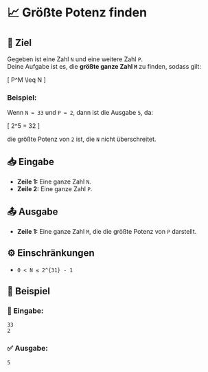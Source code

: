 # 📈 Größte Potenz finden

## 🎯 Ziel
Gegeben ist eine Zahl `N` und eine weitere Zahl `P`.  
Deine Aufgabe ist es, die **größte ganze Zahl `M`** zu finden, sodass gilt:

\[
P^M \leq N
\]

### Beispiel:
Wenn `N = 33` und `P = 2`, dann ist die Ausgabe `5`, da:

\[
2^5 = 32
\]

die größte Potenz von `2` ist, die `N` nicht überschreitet.

## 📥 Eingabe
- **Zeile 1:** Eine ganze Zahl `N`.
- **Zeile 2:** Eine ganze Zahl `P`.

## 📤 Ausgabe
- **Zeile 1:** Eine ganze Zahl `M`, die die größte Potenz von `P` darstellt.

## ⚙️ Einschränkungen
- `0 < N ≤ 2^{31} - 1`

## 📌 Beispiel

### 📝 Eingabe:
```
33
2
```

### ✅ Ausgabe:
```
5
```
